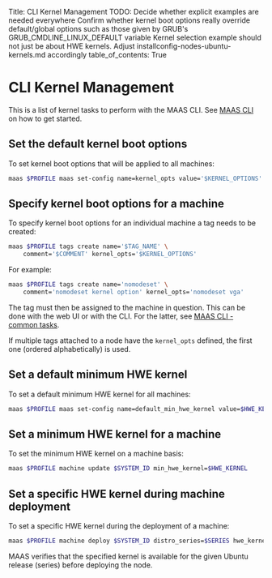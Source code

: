 Title: CLI Kernel Management
TODO:  Decide whether explicit examples are needed everywhere
       Confirm whether kernel boot options really override default/global options such as those given by GRUB's GRUB_CMDLINE_LINUX_DEFAULT variable
       Kernel selection example should not just be about HWE kernels. Adjust installconfig-nodes-ubuntu-kernels.md accordingly
table_of_contents: True


# CLI Kernel Management

This is a list of kernel tasks to perform with the MAAS CLI. See
[MAAS CLI][manage-cli] on how to get started.


## Set the default kernel boot options

To set kernel boot options that will be applied to all machines:

```bash
maas $PROFILE maas set-config name=kernel_opts value='$KERNEL_OPTIONS'
```

## Specify kernel boot options for a machine

To specify kernel boot options for an individual machine a tag needs to be
created:

```bash
maas $PROFILE tags create name='$TAG_NAME' \
	comment='$COMMENT' kernel_opts='$KERNEL_OPTIONS'
```

For example:

```bash
maas $PROFILE tags create name='nomodeset' \
	comment='nomodeset kernel option' kernel_opts='nomodeset vga'
```

The tag must then be assigned to the machine in question. This can be done
with the web UI or with the CLI. For the latter, see
[MAAS CLI - common tasks][cli-assign-tag-to-node].

If multiple tags attached to a node have the `kernel_opts` defined, the first
one (ordered alphabetically) is used.


## Set a default minimum HWE kernel

To set a default minimum HWE kernel for all machines:

```bash
maas $PROFILE maas set-config name=default_min_hwe_kernel value=$HWE_KERNEL
```


## Set a minimum HWE kernel for a machine

To set the minimum HWE kernel on a machine basis:

```bash
maas $PROFILE machine update $SYSTEM_ID min_hwe_kernel=$HWE_KERNEL
```


## Set a specific HWE kernel during machine deployment

To set a specific HWE kernel during the deployment of a machine:

```bash
maas $PROFILE machine deploy $SYSTEM_ID distro_series=$SERIES hwe_kernel=$HWE_KERNEL
```

MAAS verifies that the specified kernel is available for the given Ubuntu
release (series) before deploying the node. 


<!-- LINKS -->

[manage-cli]: manage-cli.md
[cli-assign-tag-to-node]: manage-cli-common.md#assign-a-tag-to-a-node
